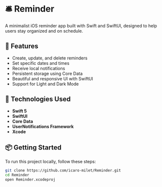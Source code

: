 # 🛎️ Reminder

A minimalist iOS reminder app built with Swift and SwiftUI, designed to help users stay organized and on schedule.


## 🚀 Features

- Create, update, and delete reminders
- Set specific dates and times
- Receive local notifications
- Persistent storage using Core Data
- Beautiful and responsive UI with SwiftUI
- Support for Light and Dark Mode

## 🧪 Technologies Used

- **Swift 5**
- **SwiftUI**
- **Core Data**
- **UserNotifications Framework**
- **Xcode**

## 📦 Getting Started

To run this project locally, follow these steps:

```bash
git clone https://github.com/icaro-milet/Reminder.git
cd Reminder
open Reminder.xcodeproj
